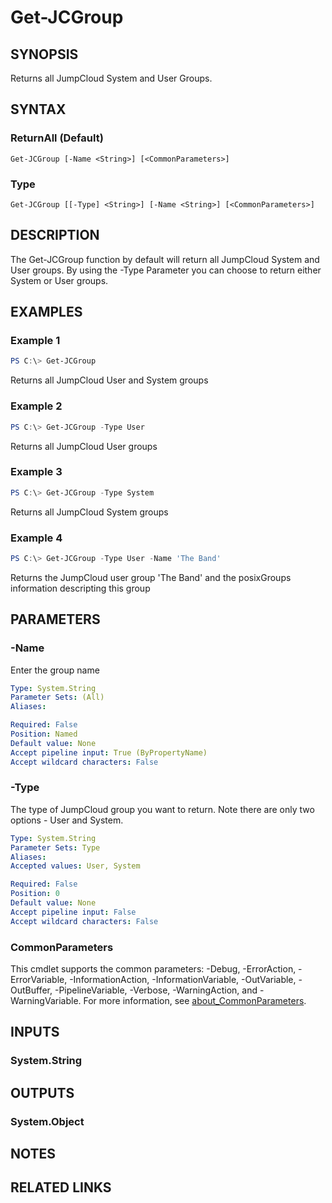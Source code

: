 # Get-JCGroup

## SYNOPSIS
Returns all JumpCloud System and User Groups.

## SYNTAX

### ReturnAll (Default)
```
Get-JCGroup [-Name <String>] [<CommonParameters>]
```

### Type
```
Get-JCGroup [[-Type] <String>] [-Name <String>] [<CommonParameters>]
```

## DESCRIPTION
The Get-JCGroup function by default will return all JumpCloud System and User groups. By using the -Type Parameter you can choose to return either System or User groups.

## EXAMPLES

### Example 1
```powershell
PS C:\> Get-JCGroup
```

Returns all JumpCloud User and System groups

### Example 2
```powershell
PS C:\> Get-JCGroup -Type User
```

Returns all JumpCloud User groups

### Example 3
```powershell
PS C:\> Get-JCGroup -Type System
```

Returns all JumpCloud System groups

### Example 4
```powershell
PS C:\> Get-JCGroup -Type User -Name 'The Band'
```

Returns the JumpCloud user group 'The Band' and the posixGroups information descripting this group

## PARAMETERS

### -Name
Enter the group name

```yaml
Type: System.String
Parameter Sets: (All)
Aliases:

Required: False
Position: Named
Default value: None
Accept pipeline input: True (ByPropertyName)
Accept wildcard characters: False
```

### -Type
The type of JumpCloud group you want to return.
Note there are only two options - User and System.

```yaml
Type: System.String
Parameter Sets: Type
Aliases:
Accepted values: User, System

Required: False
Position: 0
Default value: None
Accept pipeline input: False
Accept wildcard characters: False
```

### CommonParameters
This cmdlet supports the common parameters: -Debug, -ErrorAction, -ErrorVariable, -InformationAction, -InformationVariable, -OutVariable, -OutBuffer, -PipelineVariable, -Verbose, -WarningAction, and -WarningVariable. For more information, see [about_CommonParameters](http://go.microsoft.com/fwlink/?LinkID=113216).

## INPUTS

### System.String

## OUTPUTS

### System.Object
## NOTES

## RELATED LINKS
